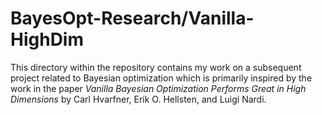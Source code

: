 # BayesOpt-Research/Vanilla-HighDim

This directory within the repository contains my work on a subsequent project related to Bayesian optimization which is primarily inspired by the work in the paper *Vanilla Bayesian Optimization Performs Great in High Dimensions* by Carl Hvarfner, Erik O. Hellsten, and Luigi Nardi.
